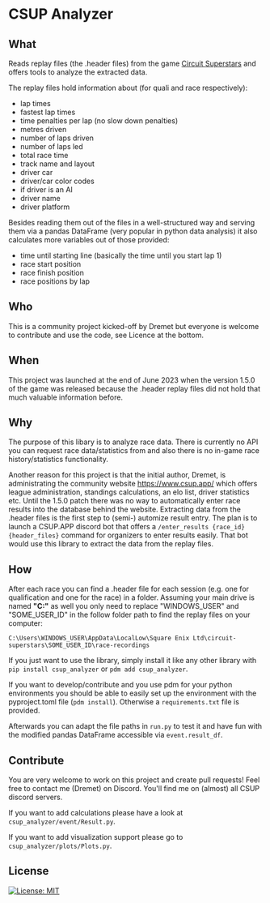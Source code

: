# CSUP Analyzer

## What
Reads replay files (the .header files) from the game [Circuit Superstars](https://www.circuit-superstars.com/) and offers tools to analyze the extracted data. 

The replay files hold information about (for quali and race respectively):
- lap times
- fastest lap times
- time penalties per lap (no slow down penalties)
- metres driven
- number of laps driven
- number of laps led
- total race time
- track name and layout
- driver car
- driver/car color codes
- if driver is an AI
- driver name
- driver platform

Besides reading them out of the files in a well-structured way and serving them via a pandas DataFrame (very popular in python data analysis) it also calculates more variables out of those provided:
- time until starting line (basically the time until you start lap 1)
- race start position
- race finish position
- race positions by lap

## Who
This is a community project kicked-off by Dremet but everyone is welcome to contribute and use the code, see Licence at the bottom.

## When
This project was launched at the end of June 2023 when the version 1.5.0 of the game was released because the .header replay files did not hold that much valuable information before.

## Why
The purpose of this libary is to analyze race data. There is currently no API you can request race data/statistics from and also there is no in-game race history/statistics functionality.

Another reason for this project is that the initial author, Dremet, is administrating the community website https://www.csup.app/ which offers league administration, standings calculations, an elo list, driver statistics etc. Until the 1.5.0 patch there was no way to automatically enter race results into the database behind the website. Extracting data from the .header files is the first step to (semi-) automize result entry. The plan is to launch a CSUP.APP discord bot that offers a `/enter_results {race_id} {header_files}` command for organizers to enter results easily. That bot would use this library to extract the data from the replay files.

## How
After each race you can find a .header file for each session (e.g. one for qualification and one for the race) in a folder. Assuming your main drive is named **"C:"** as well you only need to replace "WINDOWS_USER" and "SOME_USER_ID" in the follow folder path to find the replay files on your computer:

`C:\Users\WINDOWS_USER\AppData\LocalLow\Square Enix Ltd\circuit-superstars\SOME_USER_ID\race-recordings`

If you just want to use the library, simply install it like any other library with `pip install csup_analyzer` or `pdm add csup_analyzer`. 

If you want to develop/contribute and you use pdm for your python environments you should be able to easily set up the environment with the pyproject.toml file (`pdm install`). Otherwise a `requirements.txt` file is provided. 

Afterwards you can adapt the file paths in `run.py` to test it and have fun with the modified pandas DataFrame accessible via `event.result_df`. 


## Contribute

You are very welcome to work on this project and create pull requests! Feel free to contact me (Dremet) on Discord. You'll find me on (almost) all CSUP discord servers.

If you want to add calculations please have a look at `csup_analyzer/event/Result.py`.

If you want to add visualization support please go to `csup_analyzer/plots/Plots.py`.

## License

[![License: MIT](https://img.shields.io/badge/License-MIT-yellow.svg)](LICENSE)

